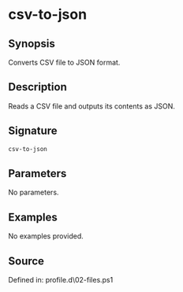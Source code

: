 # csv-to-json

## Synopsis

Converts CSV file to JSON format.

## Description

Reads a CSV file and outputs its contents as JSON.

## Signature

```powershell
csv-to-json
```

## Parameters

No parameters.

## Examples

No examples provided.

## Source

Defined in: profile.d\02-files.ps1
